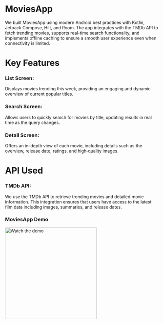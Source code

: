 # MoviesApp

We built MoviesApp using modern Android best practices with Kotlin, Jetpack Compose, Hilt, and Room.
The app integrates with the TMDb API to fetch trending movies, supports real-time search
functionality, and implements offline caching to ensure a smooth user experience even when
connectivity is limited.

# Key Features

### List Screen:

Displays movies trending this week, providing an engaging and dynamic overview of current popular
titles.

### Search Screen:

Allows users to quickly search for movies by title, updating results in real time as the query
changes.

### Detail Screen:

Offers an in-depth view of each movie, including details such as the overview, release date,
ratings, and high‑quality images.

# API Used

### TMDb API:

We use the TMDb API to retrieve trending movies and detailed movie information. This integration
ensures that users have access to the latest film data including images, summaries, and release
dates.

### MoviesApp Demo

<a href="https://github.com/user-attachments/assets/e24e8065-4952-4a88-8561-3ad44f8c1618">
    <img src="https://github.com/user-attachments/assets/0044f9bf-9b14-458a-8b6c-e19a38795386" width="300" alt="Watch the demo" />
</a>

